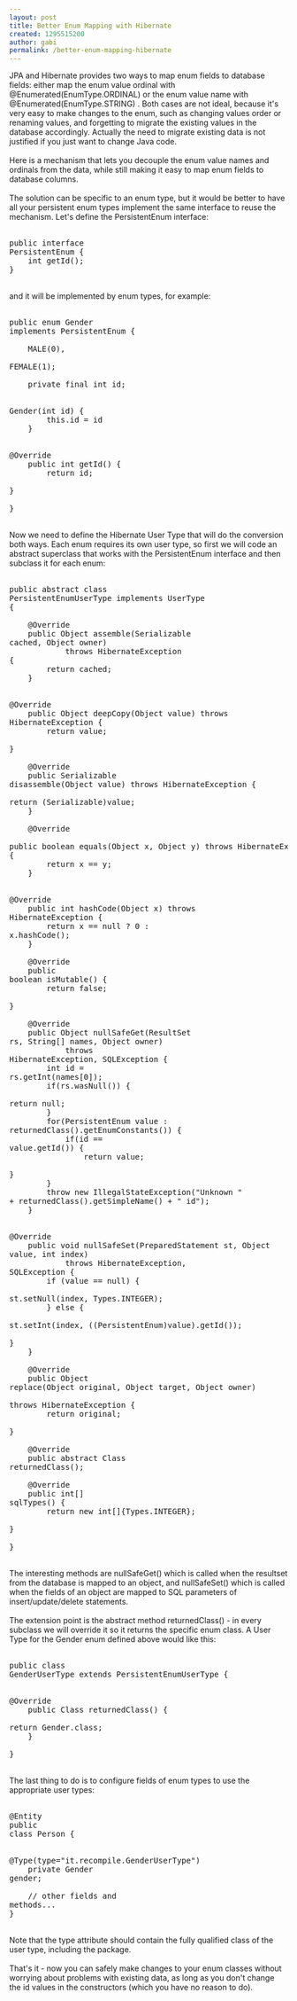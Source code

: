 ```yaml
---
layout: post
title: Better Enum Mapping with Hibernate
created: 1295515200
author: gabi
permalink: /better-enum-mapping-hibernate
---
```

JPA and Hibernate provides two ways to map enum fields to database fields: either map the enum value ordinal with @Enumerated(EnumType.ORDINAL) or the enum value name with @Enumerated(EnumType.STRING) . Both cases are not ideal, because it's very easy to make changes to the enum, such as changing values order or renaming values, and forgetting to migrate the existing values in the database accordingly. Actually the need to migrate existing data is not justified if you just want to change Java code.<br /><br />Here is a mechanism that lets you decouple the enum value names and ordinals from the data, while still making it easy to map enum fields to database columns.<br /><br />The solution can be specific to an enum type, but it would be better to have all your persistent enum types implement the same interface to reuse the mechanism. Let's define the PersistentEnum interface:<br /><br /><pre class="brush: java">public interface PersistentEnum {<br />    int getId();<br />}<br /></pre><br />and it will be implemented by enum types, for example:<br /><br /><pre class="brush: java">public enum Gender implements PersistentEnum {<br /><br />    MALE(0),<br />    FEMALE(1);<br /><br />    private final int id;<br /><br />    Gender(int id) {<br />        this.id = id<br />    }<br /><br />    @Override<br />    public int getId() {<br />        return id;<br />    }<br /><br />}<br /></pre><br />Now we need to define the Hibernate User Type that will do the conversion both ways. Each enum requires its own user type, so first we will code an abstract superclass that works with the PersistentEnum interface and then subclass it for each enum:<br /><br /><pre class="brush: java">public abstract class PersistentEnumUserType<T extends PersistentEnum> implements UserType {<br /><br />    @Override<br />    public Object assemble(Serializable cached, Object owner)<br />            throws HibernateException {<br />        return cached;<br />    }<br /><br />    @Override<br />    public Object deepCopy(Object value) throws HibernateException {<br />        return value;<br />    }<br /><br />    @Override<br />    public Serializable disassemble(Object value) throws HibernateException {<br />        return (Serializable)value;<br />    }<br /><br />    @Override<br />    public boolean equals(Object x, Object y) throws HibernateException {<br />        return x == y;<br />    }<br /><br />    @Override<br />    public int hashCode(Object x) throws HibernateException {<br />        return x == null ? 0 : x.hashCode();<br />    }<br /><br />    @Override<br />    public boolean isMutable() {<br />        return false;<br />    }<br /><br />    @Override<br />    public Object nullSafeGet(ResultSet rs, String[] names, Object owner)<br />            throws HibernateException, SQLException {<br />        int id = rs.getInt(names[0]);<br />        if(rs.wasNull()) {<br />            return null;<br />        }<br />        for(PersistentEnum value : returnedClass().getEnumConstants()) {<br />            if(id == value.getId()) {<br />                return value;<br />            }<br />        }<br />        throw new IllegalStateException("Unknown " + returnedClass().getSimpleName() + " id");<br />    }<br /><br />    @Override<br />    public void nullSafeSet(PreparedStatement st, Object value, int index)<br />            throws HibernateException, SQLException {<br />        if (value == null) {<br />            st.setNull(index, Types.INTEGER);<br />        } else {<br />            st.setInt(index, ((PersistentEnum)value).getId());<br />        }<br />    }<br /><br />    @Override<br />    public Object replace(Object original, Object target, Object owner)<br />            throws HibernateException {<br />        return original;<br />    }<br /><br />    @Override<br />    public abstract Class<T> returnedClass();<br /><br />    @Override<br />    public int[] sqlTypes() {<br />        return new int[]{Types.INTEGER};<br />    }<br /><br />}<br /></pre><br />The interesting methods are nullSafeGet() which is called when the resultset from the database is mapped to an object, and nullSafeSet() which is called when the fields of an object are mapped to SQL parameters of insert/update/delete statements.<br /><br />The extension point is the abstract method returnedClass() - in every subclass we will override it so it returns the specific enum class. A User Type for the Gender enum defined above would like this:<br /><br /><pre class="brush: java">public class GenderUserType extends PersistentEnumUserType<Gender> {<br /><br />    @Override<br />    public Class<Gender> returnedClass() {<br />        return Gender.class;<br />    }<br /><br />}<br /></pre><br />The last thing to do is to configure fields of enum types to use the appropriate user types:<br /><br /><pre class="brush: java">@Entity<br />public class Person {<br /><br />    @Type(type="it.recompile.GenderUserType")<br />    private Gender gender;<br /><br />    // other fields and methods...<br />}<br /></pre><br />Note that the type attribute should contain the fully qualified class of the user type, including the package.<br /><br />That's it - now you can safely make changes to your enum classes without worrying about problems with existing data, as long as you don't change the id values in the constructors (which you have no reason to do).
